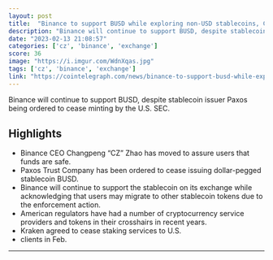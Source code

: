 ```yaml
---
layout: post
title:  "Binance to support BUSD while exploring non-USD stablecoins, CZ says"
description: "Binance will continue to support BUSD, despite stablecoin issuer Paxos being ordered to cease minting by the U.S. SEC."
date: "2023-02-13 21:08:57"
categories: ['cz', 'binance', 'exchange']
score: 36
image: "https://i.imgur.com/WdnXqas.jpg"
tags: ['cz', 'binance', 'exchange']
link: "https://cointelegraph.com/news/binance-to-support-busd-while-exploring-non-usd-stablecoins-cz-says"
---
```


Binance will continue to support BUSD, despite stablecoin issuer Paxos being ordered to cease minting by the U.S. SEC.

## Highlights

- Binance CEO Changpeng “CZ” Zhao has moved to assure users that funds are safe.
- Paxos Trust Company has been ordered to cease issuing dollar-pegged stablecoin BUSD.
- Binance will continue to support the stablecoin on its exchange while acknowledging that users may migrate to other stablecoin tokens due to the enforcement action.
- American regulators have had a number of cryptocurrency service providers and tokens in their crosshairs in recent years.
- Kraken agreed to cease staking services to U.S.
- clients in Feb.

---
